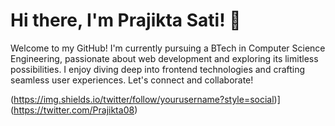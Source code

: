 # Hi there, I'm Prajikta Sati! 👋

Welcome to my GitHub! I'm currently pursuing a BTech in Computer Science Engineering, passionate about web development and exploring its limitless possibilities. I enjoy diving deep into frontend technologies and crafting seamless user experiences. Let's connect and collaborate! 

(https://img.shields.io/twitter/follow/yourusername?style=social)](https://twitter.com/Prajikta08)


